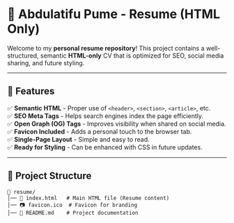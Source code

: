 # 🚀 Abdulatifu Pume - Resume (HTML Only)

Welcome to my **personal resume repository**! This project contains a well-structured, semantic **HTML-only** CV that is optimized for SEO, social media sharing, and future styling.  

---

## 📝 Features  

✅ **Semantic HTML** - Proper use of `<header>`, `<section>`, `<article>`, etc.  
✅ **SEO Meta Tags** - Helps search engines index the page efficiently.  
✅ **Open Graph (OG) Tags** - Improves visibility when shared on social media.  
✅ **Favicon Included** - Adds a personal touch to the browser tab.  
✅ **Single-Page Layout** - Simple and easy to read.  
✅ **Ready for Styling** - Can be enhanced with CSS in future updates.  

---

## 📁 Project Structure  

```plaintext
📂 resume/
│── 📝 index.html   # Main HTML file (Resume content)
│── 📷 favicon.ico  # Favicon for branding
│── 📄 README.md    # Project documentation
